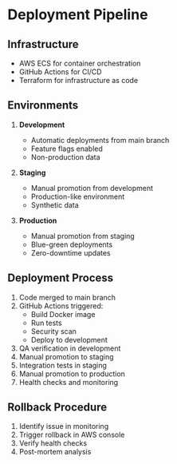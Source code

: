 # Deployment Pipeline

## Infrastructure
- AWS ECS for container orchestration
- GitHub Actions for CI/CD
- Terraform for infrastructure as code

## Environments
1. **Development**
   - Automatic deployments from main branch
   - Feature flags enabled
   - Non-production data

2. **Staging**
   - Manual promotion from development
   - Production-like environment
   - Synthetic data

3. **Production**
   - Manual promotion from staging
   - Blue-green deployments
   - Zero-downtime updates

## Deployment Process
1. Code merged to main branch
2. GitHub Actions triggered:
   - Build Docker image
   - Run tests
   - Security scan
   - Deploy to development
3. QA verification in development
4. Manual promotion to staging
5. Integration tests in staging
6. Manual promotion to production
7. Health checks and monitoring

## Rollback Procedure
1. Identify issue in monitoring
2. Trigger rollback in AWS console
3. Verify health checks
4. Post-mortem analysis